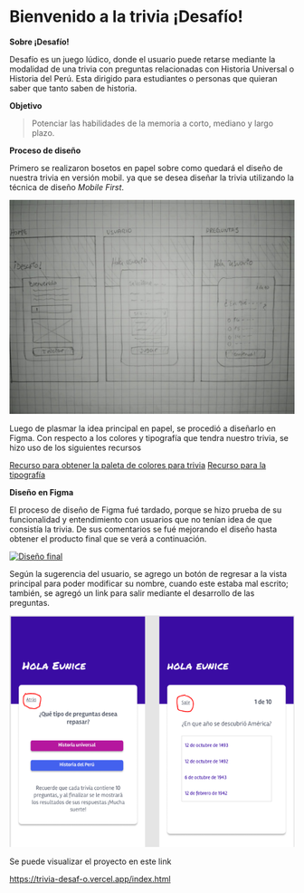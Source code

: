 # Bienvenido a la trivia ¡Desafío!

**Sobre ¡Desafío!**

Desafío es un juego lúdico, donde el usuario puede retarse mediante la modalidad de una trivia con preguntas relacionadas con Historia Universal o Historia del Perú. Esta dirigido para estudiantes o personas que quieran saber que tanto saben de historia.

**Objetivo**

> Potenciar las habilidades de la memoria a corto, mediano y largo plazo.


**Proceso de diseño**

Primero se realizaron bosetos en papel sobre como quedará el diseño de nuestra trivia en
versión mobil. ya que se desea diseñar la trivia utilizando la técnica de diseño *Mobile First*.

[![Diseño final](https://github.com/Eunice17/trivia-Desaf-o/blob/master/img/boceto.jpg "Fio")](https://github.com/Eunice17/trivia-Desaf-o/blob/master/img/boceto.jpg "Diseño final")

Luego de plasmar la idea principal en papel, se procedió a diseñarlo en Figma. Con respecto a los colores y tipografía que tendra nuestro trivia, se hizo uso de los siguientes recursos

[Recurso para obtener la paleta de colores para trivia](https://coolors.co/palettes/trending "Recurso para obtener la paleta de colores para la trivia")
[Recurso para la tipografía](https://fonts.google.com/ "Recurso para la tipografía")

**Diseño en Figma**

El proceso de diseño de Figma fué tardado, porque se hizo prueba de su funcionalidad y entendimiento con usuarios que no tenían idea de que consistía la trivia. De sus comentarios se fué mejorando el diseño hasta obtener el producto final que se verá a continuación.

[![Diseño final](https://github.com/Eunice17/trivia-Desaf-o/blob/master/img/dise%C3%B1oFinal.PNG "Diseño final")](https://github.com/Eunice17/trivia-Desaf-o/blob/master/img/dise%C3%B1oFinal.PNG "Diseño final")

Según la sugerencia del usuario, se agrego un botón de regresar a la vista principal para poder modificar su nombre, cuando este estaba mal escrito; también, se agregó un link para salir mediante el desarrollo de las preguntas.

[![Botones agregados](https://github.com/Eunice17/trivia-Desaf-o/blob/master/img/addBoton.PNG "Botones agregados")](https://github.com/Eunice17/trivia-Desaf-o/blob/master/img/addBoton.PNG "Diseño final")

Se puede visualizar el proyecto en este link

https://trivia-desaf-o.vercel.app/index.html
